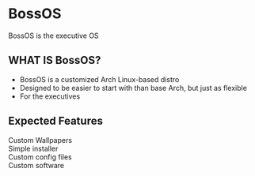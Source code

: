 # BossOS
BossOS is the executive OS

## WHAT IS BossOS?
- BossOS is a customized Arch Linux-based distro
- Designed to be easier to start with than base Arch, but just as flexible
- For the executives

## Expected Features
Custom Wallpapers  
Simple installer  
Custom config files  
Custom software  
